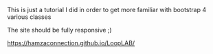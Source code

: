 This is just a tutorial I did in order to get more familiar with bootstrap 4 various classes

The site should be fully responsive ;) 

https://hamzaconnection.github.io/LoopLAB/